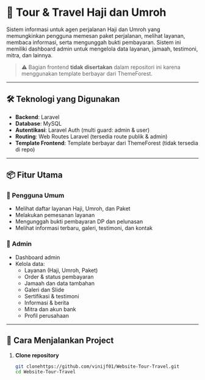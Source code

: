 # 🕋 Tour & Travel Haji dan Umroh

Sistem informasi untuk agen perjalanan Haji dan Umroh yang memungkinkan pengguna memesan paket perjalanan, melihat layanan, membaca informasi, serta mengunggah bukti pembayaran. Sistem ini memiliki dashboard admin untuk mengelola data layanan, jamaah, testimoni, mitra, dan lainnya.

> ⚠️ Bagian frontend **tidak disertakan** dalam repositori ini karena menggunakan template berbayar dari ThemeForest.

---

## 🛠️ Teknologi yang Digunakan

-   **Backend**: Laravel
-   **Database**: MySQL
-   **Autentikasi**: Laravel Auth (multi guard: admin & user)
-   **Routing**: Web Routes Laravel (tersedia route publik & admin)
-   **Template Frontend**: Template berbayar dari ThemeForest (tidak tersedia di repo)

---

## 📦 Fitur Utama

### 🧍 Pengguna Umum

-   Melihat daftar layanan Haji, Umroh, dan Paket
-   Melakukan pemesanan layanan
-   Mengunggah bukti pembayaran DP dan pelunasan
-   Melihat informasi terbaru, galeri, testimoni, dan kontak

### 👤 Admin

-   Dashboard admin
-   Kelola data:
    -   Layanan (Haji, Umroh, Paket)
    -   Order & status pembayaran
    -   Jamaah dan data tambahan
    -   Galeri dan Slide
    -   Sertifikasi & testimoni
    -   Informasi & berita
    -   Mitra dan akun bank
    -   Profil perusahaan

---

## 🚀 Cara Menjalankan Project

1. **Clone repository**
    ```bash
    git clonehttps://github.com/vinijf01/Website-Tour-Travel.git
    cd Website-Tour-Travel
    ```
